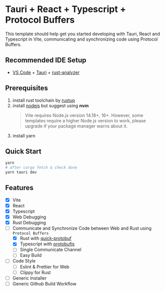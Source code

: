 # Tauri + React + Typescript + Protocol Buffers

This template should help get you started developing with Tauri, React and Typescript in Vite, communicating and synchronizing code using Protocol Buffers.

## Recommended IDE Setup

- [VS Code](https://code.visualstudio.com/) + [Tauri](https://marketplace.visualstudio.com/items?itemName=tauri-apps.tauri-vscode) + [rust-analyzer](https://marketplace.visualstudio.com/items?itemName=rust-lang.rust-analyzer)

##  Prerequisites
1. install rust toolchain by [rustup](https://rustup.rs/)
2. install [nodejs](https://nodejs.org/en/)  but suggest using **nvm**
   > Vite requires Node.js version 14.18+, 16+. However, some templates require a higher Node.js version to work, please upgrade if your package manager warns about it.
3. install yarn

## Quick Start

```bash
yarn
# after cargo fetch & check done
yarn tauri dev
```

## Features
- [x] Vite
- [x] React
- [x] Typescript
- [x] Web Debugging
- [x] Rust Debugging
- [ ] Communicate and Synchronize Code between Web and Rust using `Protocol Buffers`
  - [x] Rust with [quick-protobuf](https://github.com/tafia/quick-protobuf)
  - [x] Typescript with [protobufjs](https://github.com/protobufjs/protobuf.js)
  - [ ] Single Communicate Channel
  - [ ] Easy Build
- [ ] Code Style
  - [ ] Eslint & Prettier for Web
  - [ ] Clippy for Rust
- [ ] Generic Installer
- [ ] Generic Github Build Workflow